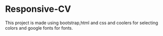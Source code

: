 # Responsive-CV
This project is made using bootstrap,html and css and coolers for selecting colors and google fonts for fonts.